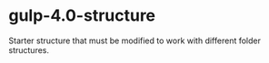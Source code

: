 # gulp-4.0-structure
Starter structure that must be modified to work with different folder structures.
